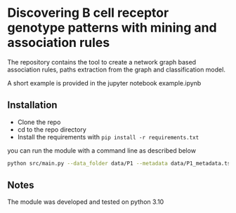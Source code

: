 # Discovering B cell receptor genotype patterns with mining and association rules

The repository contains the tool to create a network graph based association rules, 
paths extraction from the graph and classification model.

A short example is provided in the jupyter notebook example.ipynb

## Installation

- Clone the repo
- cd to the repo directory
- Install the requirements with `pip install -r requirements.txt`

you can run the module with a command line as described below

```bash
python src/main.py --data_folder data/P1 --metadata data/P1_metadata.tsv
```

## Notes

The module was developed and tested on python 3.10